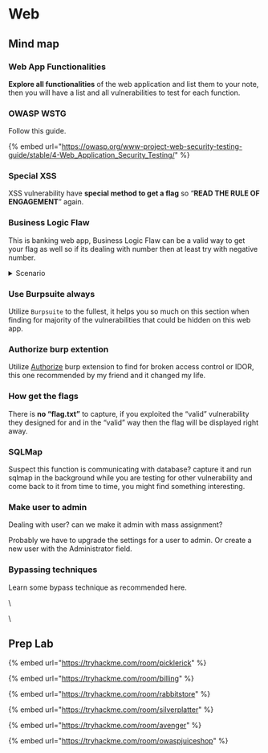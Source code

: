 # Web

## Mind map

### Web App Functionalities

**Explore all functionalities** of the web application and list them to your note, then you will have a list and all vulnerabilities to test for each function.



### OWASP WSTG

Follow this guide.

{% embed url="https://owasp.org/www-project-web-security-testing-guide/stable/4-Web_Application_Security_Testing/" %}



### Special XSS

XSS vulnerability have **special method to get a flag** so “**READ THE RULE OF ENGAGEMENT**” again.



### Business Logic Flaw

This is banking web app, Business Logic Flaw can be a valid way to get your flag as well so if its dealing with number then at least try with negative number.

<details>

<summary>Scenario</summary>

**✅ What it is:**

The application allows users to **enter negative values** for monetary transactions, like `-100`, and it processes them as legitimate.

**🧪 How to test:**

* Go to a **fund transfer** or **deposit** feature.
*   Intercept the request with **Burp Suite**, modify the amount to a negative value:

    ```json
    {
      "amount": -100,
      "recipient": "John123"
    }
    ```
* Send the request.
* Observe if:
  * The balance increases instead of decreasing.
  * The negative transfer is accepted and processed.

**⚠️ Risk:**

Attackers can **credit money to their account** or **debit others improperly**.

</details>

### Use Burpsuite always

Utilize `Burpsuite` to the fullest, it helps you so much on this section when finding for majority of the vulnerabilities that could be hidden on this web app.



### Authorize burp extention

Utilize [Authorize](https://medium.com/@Kuber19/burp-extension-1-autorize-93584a179b85) burp extension to find for broken access control or IDOR, this one recommended by my friend and it changed my life.



### How get the flags

There is **no “flag.txt”** to capture, if you exploited the “valid” vulnerability they designed for and in the “valid” way then the flag will be displayed right away.



### SQLMap

Suspect this function is communicating with database? capture it and run sqlmap in the background while you are testing for other vulnerability and come back to it from time to time, you might find something interesting.



### Make user to admin

Dealing with user? can we make it admin with mass assignment?

Probably we have to upgrade the settings for a user to admin. Or create a new user with the Administrator field.



### Bypassing techniques&#x20;

Learn some bypass technique as recommended here.

\


\


## Prep Lab

{% embed url="https://tryhackme.com/room/picklerick" %}

{% embed url="https://tryhackme.com/room/billing" %}

{% embed url="https://tryhackme.com/room/rabbitstore" %}

{% embed url="https://tryhackme.com/room/silverplatter" %}

{% embed url="https://tryhackme.com/room/avenger" %}

{% embed url="https://tryhackme.com/room/owaspjuiceshop" %}
